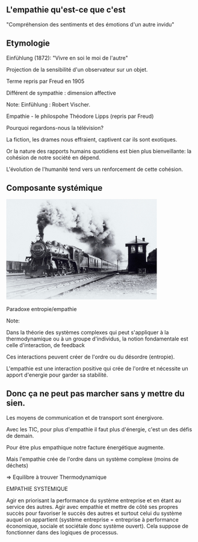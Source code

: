 ## L'empathie qu'est-ce que c'est

"Compréhension des sentiments et des émotions d'un autre invidu"



## Etymologie


Einfühlung (1872): "Vivre en soi le moi de l'autre"

Projection de la sensibilité d'un observateur sur un objet.

Terme repris par Freud en 1905

Différent de sympathie : dimension affective


Note:
Einfühlung : Robert Vischer.

Empathie - le philospohe Théodore Lipps (repris par Freud)

Pourquoi regardons-nous la télévision?

La fiction, les drames nous effraient, captivent car ils sont exotiques.

Or la nature des rapports humains quotidiens est bien plus bienveillante: la cohésion de notre société en dépend.

L'évolution de l'humanité tend vers un renforcement de cette cohésion.



## Composante systémique


<img src="resources/tchoutchou.jpg" width="400px" />

Paradoxe entropie/empathie


Note:

Dans la théorie des systèmes complexes qui peut s'appliquer à la thermodynamique ou à un groupe d'individus,
la notion fondamentale est celle d'interaction, de feedback

Ces interactions peuvent créer de l'ordre ou du désordre (entropie).

L'empathie est une interaction positive qui crée de l'ordre et nécessite un apport d'energie pour garder sa stabilité.

Donc ça ne peut pas marcher sans y mettre du sien.
---------------------------------------------------
Les moyens de communication et de transport sont énergivore.

Avec les TIC, pour plus d'empathie il faut plus d'énergie, c'est un des défis de demain.

Pour être plus empathique notre facture énergétique augmente.

Mais l'empathie crée de l'ordre dans un système complexe (moins de déchets)

=> Equilibre à trouver
Thermodynamique

EMPATHIE SYSTEMIQUE

Agir en priorisant la performance du système entreprise et en étant au service des autres.
Agir avec empathie et mettre de côté ses propres succès pour favoriser le succès des autres et surtout celui du système auquel on appartient (système entreprise = entreprise à performance économique, sociale et sociétale donc système ouvert). Cela suppose de fonctionner dans des logiques de processus.
